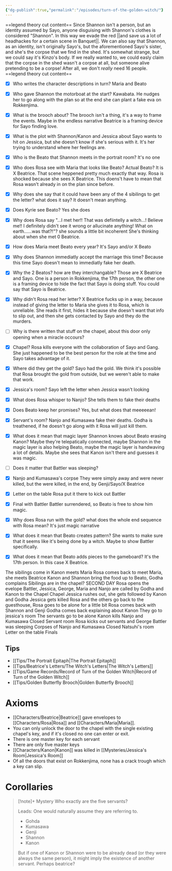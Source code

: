 ```yaml
---
{"dg-publish":true,"permalink":"/episodes/turn-of-the-golden-witch/"}
---
```



 ==legend theory cut content==
 Since Shannon isn't a person, but an identity assumed by Sayo, anyone disguising with Shannon's clothes is considered "Shannon". In this way we evade the red ||and save us a lot of headhackes for a certain scene in Banquet||. We can also say that Shannon, as an identity, isn't originally Sayo's, but the aforementioned Sayo's sister, and she's the corpse that we find in the shed. It's somewhat strange, but we could say it's Kinzo's body. If we really wanted to, we could easly claim that the corpse in the shed wasn't a corpse at all, but someone alive pretending to be a corpse! After all, we don't *really* need 16 people.
 ==legend theory cut content==


- [x] Who writes the character descriptions in turn?
Maria and Beato
- [x] Who gave Shannon the motorboat at the start?
Kawabata. He nudges her to go along with the plan so at the end she can plant a fake eva on Rokkenjima.
- [x] What is the brooch about?
The brooch isn't a thing, it's a way to frame the events. Maybe in the endless narrative Beatrice is a framing device for Sayo finding love.
- [x] What is the plot with Shannon/Kanon and Jessica about
Sayo wants to hit on Jessica, but she doesn't know if she's serious with it. It's her trying to understand where her feelings are.
- [x] Who is the Beato that Shannon meets in the portrait room?
It's no one
- [x] Who does Rosa see with Maria that looks like Beato? Actual Beato?
It is X Beatrice. That scene heppened pretty much exactly that way. Rosa is shocked because she sees X Beatrice. This doens't have to mean that Rosa wasn't already in on the plan since before.
- [x] Why does she say that it could have been any of the 4 sibilings to get the letter? what does it say?
It doesn't mean anything.
- [x] Does Kyrie see Beato?
Yes she does
- [x] Why does Rosa say "...I met her!! That was defiintelly a witch...! Believe me!! I definitely didn't see it wrong or allucinate anything! What on earth......was that?!"? she sounds a little bit incoherent
She's thinking about when she met 0 Beatrice.
- [x] How does Maria meet Beato every year?
It's Sayo and/or X Beato
- [x] Why does Shannon immediatly accept the marriage this time?
Because this time Sayo doesn't mean to immediatly fake her death.
- [x] Why the 2 Beatos? how are they interchangable?
Those are X Beatrice and Sayo. One is a person in Rokkenjima, the 17th person, the other one is a framing device to hide the fact that Sayo is doing stuff. You could say that Sayo is Beatrice.
- [x] Why didn't Rosa read her letter?
X Beatrice fucks up in a way, because instead of giving the letter to Maria she gives it to Rosa, which is unreliable. She reads it first, hides it because she doesn't want that info to slip out, and then she gets contacted by Sayo and they do the murders.
- [ ] Why is there written that stuff on the chapel, about this door only opening when a miracle occours?
- [x] Chapel?
Rosa kills everyone with the collaboration of Sayo and Gang. She just happened to be the best person for the role at the time and Sayo takes advantage of it.
- [x] Where did they get the gold?
Sayo had the gold. We think it's possible that Rosa brought the gold from outside, but we weren't able to make that work.
- [x] Jessica's room?
Sayo left the letter when Jessica wasn't looking
- [x] What does Rosa whisper to Nanjo?
She tells them to fake their deaths
- [x] Does Beato keep her promises?
Yes, but what does that meeeeean!
- [x] Servant's room?
Nanjo and Kumasawa fake their deaths. Godha is treathened, if he doesn't go along with it Rosa will just kill them.
- [x] What does it mean that magic layer Shannon knows about Beato erasing Kanon?
Maybe they're telepatically connected, maybe Shannon in the magic layer is also helping Beato, maybe the magic layer is handwaving a lot of details. Maybe she sees that Kanon isn't there and guesses it was magic.
- [ ] Does it matter that Battler was sleeping?
- [x] Nanjo and Kumasawa's corpse
They were simply away and were never killed, but the were killed, in the end, by Genji/Sayo/X Beatrice
- [x] Letter on the table
Rosa put it there to kick out Battler
- [x] Final with Battler
Battler surrendered, so Beato is free to show him magic.
- [x] Why does Rosa run with the gold? what does the whole end sequence with Rosa mean?
It's just magic narrative
- [x] What does it mean that Beato creates pattern?
She wants to make sure that it seems like it's being done by a witch. Maybe to show Battler specifically.
- [x] What does it mean that Beato adds pieces to the gameboard?
It's the 17th person. In this case X Beatrice.



The sibilings come in
Kanon meets Maria
Rosa comes back to meet Maria, she meets Beatrice
Kanon and Shannon bring the food up to Beato, Godha complains
Sibilings are in the chapel?
SECOND DAY
Rosa opens the evelope
Battler, Jessica, George, Maria and Nanjo are called by Godha and Kanon to the Chapel
Chapel
Jessica rushes out, she gets followed by Kanon and Godha
Jessica gets killed
Rosa and the others go back to the guesthouse, Rosa goes to be alone for a little bit
Rosa comes back with Shannon and Genji
Godha comes back explaining about Kanon
They go to jessica's room
The servants go to be alone
Kanon kills Nanjo and Kumasawa
Closed Servant room
Rosa kicks out servants and George
Battler was sleeping
Corpses of Nanjo and Kumasawa
Closed Natsuhi's room
Letter on the table
Finals



## Tips
- [[Tips/The Portrait Epitaph\|The Portrait Epitaph]]
-  [[Tips/Beatrice's Letters/The Witch's Letters\|The Witch's Letters]]
- [[Tips/Game Records/Record of Turn of the Golden Witch\|Record of Turn of the Golden Witch]]
- [[Tips/Golden Butterfly Brooch\|Golden Butterfly Brooch]]
# Axioms
- [[Characters/Beatrice\|Beatrice]] gave envelopes to [[Characters/Rosa\|Rosa]] and [[Characters/Maria\|Maria]].
- You can only unlock the door to the chapel with the single existing chapel's key, and if it's closed no one can enter or exit.
- There is one master key for each servant
- There are only five master keys
- [[Characters/Kanon\|Kanon]] was killed in [[Mysteries/Jessica's Room\|Jessica's Room]]
- Of all the doors that exist on Rokkenjima, none has a crack trough which a key can slip.

# Corollaries


> [!note]+ Mystery
> Who exactly are the five servants?
>
> Leads:
> One would naturally assume they are referring to.
> - Gohda
> - Kumasawa
> - Genji
> - Shannon
> - Kanon
> 
> But if one of Kanon or Shannon were to be already dead (or they were always the same person), it might imply the existence of another servant. Perhaps beatrice?

